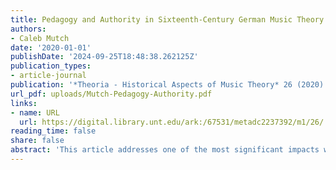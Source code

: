 ```yaml
---
title: Pedagogy and Authority in Sixteenth-Century German Music Theory Textbooks
authors:
- Caleb Mutch
date: '2020-01-01'
publishDate: '2024-09-25T18:48:38.262125Z'
publication_types:
- article-journal
publication: '*Theoria - Historical Aspects of Music Theory* 26 (2020): 25–54'
url_pdf: uploads/Mutch-Pedagogy-Authority.pdf
links:
- name: URL
  url: https://digital.library.unt.edu/ark:/67531/metadc2237392/m1/26/
reading_time: false
share: false
abstract: 'This article addresses one of the most significant impacts which the printing press has had on music theory: the emergence of the genre of the textbook. It examines that genre from three different angles. First, it investigates the nature of sixteenth-century textbooks by examining the characteristics of a representative group, a family of texts related to Wollick and Schanppecher’s _Opus aureum musice_, which was first published in Cologne in 1501. Thereafter, the article explores some of the unique features of these early textbooks, such as the pedagogically motivated revisions which the printing process enabled, and the curious attitudes towards authorship and authority which these texts display. Finally, it considers how textbooks from the later sixteenth century, such as Faber’s _Compendiolum musicae_ (1548), continued and departed from the patterns established by that earlier family of treatises, such as the greater specialization of texts and the increased manipulation of typographical space.'
---
```

